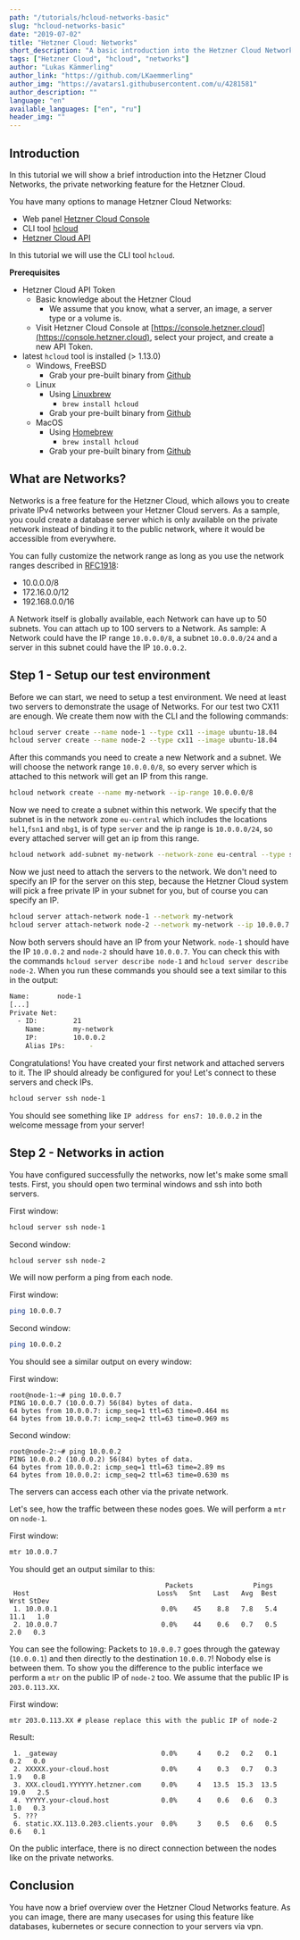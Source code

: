 ```yaml
---
path: "/tutorials/hcloud-networks-basic"
slug: "hcloud-networks-basic"
date: "2019-07-02"
title: "Hetzner Cloud: Networks"
short_description: "A basic introduction into the Hetzner Cloud Networks."
tags: ["Hetzner Cloud", "hcloud", "networks"]
author: "Lukas Kämmerling"
author_link: "https://github.com/LKaemmerling"
author_img: "https://avatars1.githubusercontent.com/u/4281581"
author_description: ""
language: "en"
available_languages: ["en", "ru"]
header_img: ""
---
```


## Introduction

In this tutorial we will show a brief introduction into the Hetzner Cloud Networks, the private networking feature for the Hetzner Cloud.

You have many options to manage Hetzner Cloud Networks:

* Web panel [Hetzner Cloud Console](https://console.hetzner.cloud/)
* CLI tool [hcloud](https://github.com/hetznercloud/cli)
* [Hetzner Cloud API](https://docs.hetzner.cloud/)

In this tutorial we will use the CLI tool `hcloud`.

**Prerequisites**

* Hetzner Cloud API Token
  * Basic knowledge about the Hetzner Cloud
    * We assume that you know, what a server, an image, a server type or a volume is.
  * Visit Hetzner Cloud Console at [https://console.hetzner.cloud](https://console.hetzner.cloud), select your project, and create a new API Token.
* latest `hcloud` tool is installed (> 1.13.0)
  * Windows, FreeBSD
    * Grab your pre-built binary from [Github](https://github.com/hetznercloud/cli/releases/latest)
  * Linux
    * Using [Linuxbrew](https://linuxbrew.sh/)
      * `brew install hcloud`
    * Grab your pre-built binary from [Github](https://github.com/hetznercloud/cli/releases/latest)
  * MacOS
    * Using [Homebrew](https://brew.sh/)
      * `brew install hcloud`
    * Grab your pre-built binary from [Github](https://github.com/hetznercloud/cli/releases/latest)

## What are Networks?

Networks is a free feature for the Hetzner Cloud, which allows you to create private IPv4 networks between your Hetzner Cloud servers. As a sample, you could create a database server which is only available on the private network instead of binding it to the public network, where it would be accessible from everywhere.

You can fully customize the network range as long as you use the network ranges described in [RFC1918](https://tools.ietf.org/html/rfc1918):

* 10.0.0.0/8
* 172.16.0.0/12
* 192.168.0.0/16

A Network itself is globally available, each Network can have up to 50 subnets. You can attach up to 100 servers to a Network. As sample: A Network could have the IP range `10.0.0.0/8`, a subnet `10.0.0.0/24` and a server in this subnet could have the IP `10.0.0.2`.

## Step 1 - Setup our test environment

Before we can start, we need to setup a test environment. We need at least two servers to demonstrate the usage of Networks. For our test two CX11 are enough. We create them now with the CLI and the following commands:

```bash
hcloud server create --name node-1 --type cx11 --image ubuntu-18.04
hcloud server create --name node-2 --type cx11 --image ubuntu-18.04
```

After this commands you need to create a new Network and a subnet. We will choose the network range `10.0.0.0/8`, so every server which is attached to this network will get an IP from this range.

```bash
hcloud network create --name my-network --ip-range 10.0.0.0/8
```

Now we need to create a subnet within this network. We specify that the subnet is in the network zone `eu-central` which includes the locations `hel1`,`fsn1` and `nbg1`, is of type `server` and the ip range is `10.0.0.0/24`, so every attached server will get an ip from this range.

```bash
hcloud network add-subnet my-network --network-zone eu-central --type server --ip-range 10.0.0.0/24
```

Now we just need to attach the servers to the network. We don't need to specify an IP for the server on this step, because the Hetzner Cloud system will pick a free private IP in your subnet for you, but of course you can specify an IP.

```bash
hcloud server attach-network node-1 --network my-network
hcloud server attach-network node-2 --network my-network --ip 10.0.0.7
```

Now both servers should have an IP from your Network. `node-1` should have the IP `10.0.0.2` and `node-2` should have `10.0.0.7`. You can check this with the commands `hcloud server describe node-1` and `hcloud server describe node-2`. When you run these commands you should see a text similar to this in the output:

```bash
Name:		node-1
[...]
Private Net:
  - ID:			21
    Name:		my-network
    IP:			10.0.0.2
    Alias IPs:		-
```

Congratulations! You have created your first network and attached servers to it. The IP should already be configured for you! Let's connect to these servers and check IPs.

```bash
hcloud server ssh node-1
```

You should see something like `IP address for ens7: 10.0.0.2` in the welcome message from your server!

## Step 2 - Networks in action

You have configured successfully the networks, now let's make some small tests. First, you should open two terminal windows and ssh into both servers.

First window:

```bash
hcloud server ssh node-1
```

Second window:

```bash
hcloud server ssh node-2
```

We will now perform a ping from each node.

First window:

```bash
ping 10.0.0.7
```

Second window:

```bash
ping 10.0.0.2
```

You should see a similar output on every window:

First window:

```console
root@node-1:~# ping 10.0.0.7
PING 10.0.0.7 (10.0.0.7) 56(84) bytes of data.
64 bytes from 10.0.0.7: icmp_seq=1 ttl=63 time=0.464 ms
64 bytes from 10.0.0.7: icmp_seq=2 ttl=63 time=0.969 ms
```

Second window:

```console
root@node-2:~# ping 10.0.0.2
PING 10.0.0.2 (10.0.0.2) 56(84) bytes of data.
64 bytes from 10.0.0.2: icmp_seq=1 ttl=63 time=2.89 ms
64 bytes from 10.0.0.2: icmp_seq=2 ttl=63 time=0.630 ms
```

The servers can access each other via the private network.

Let's see, how the traffic between these nodes goes.
We will perform a `mtr` on `node-1`.

First window:

```bash
mtr 10.0.0.7
```

You should get an output similar to this:

```console
                                       Packets               Pings
 Host                                Loss%   Snt   Last   Avg  Best  Wrst StDev
 1. 10.0.0.1                          0.0%    45    8.8   7.8   5.4  11.1   1.0
 2. 10.0.0.7                          0.0%    44    0.6   0.7   0.5   2.0   0.3
```

You can see the following: Packets to `10.0.0.7` goes through the gateway (`10.0.0.1`) and then directly to the destination `10.0.0.7`! Nobody else is between them. To show you the difference to the public interface we perform a `mtr` on the public IP of `node-2` too. We assume that the public IP is `203.0.113.XX`.

First window:

```console
mtr 203.0.113.XX # please replace this with the public IP of node-2
```

Result:

```console
 1. _gateway                          0.0%     4    0.2   0.2   0.1   0.2   0.0
 2. XXXXX.your-cloud.host             0.0%     4    0.3   0.7   0.3   1.9   0.8
 3. XXX.cloud1.YYYYYY.hetzner.com     0.0%     4   13.5  15.3  13.5  19.0   2.5
 4. YYYYY.your-cloud.host             0.0%     4    0.6   0.6   0.3   1.0   0.3
 5. ???
 6. static.XX.113.0.203.clients.your  0.0%     3    0.5   0.6   0.5   0.6   0.1
```

On the public interface, there is no direct connection between the nodes like on the private networks.

## Conclusion

You have now a brief overview over the Hetzner Cloud Networks feature. As you can image, there are many usecases for using this feature like databases, kubernetes or secure connection to your servers via vpn.
